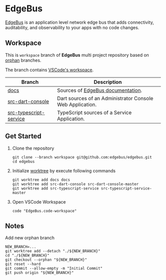 # EdgeBus

[EdgeBus](https://docs.edgebus.io) is an application level network edge bus that adds connectivity, auditability, and observability to your apps with no code changes.

## Workspace

This is `workspace` branch of **EdgeBus** multi project repository based on [orphan](https://git-scm.com/docs/git-checkout#Documentation/git-checkout.txt---orphanltnew-branchgt) branches.

The branch contains [VSCode's workspace](https://code.visualstudio.com/docs/editor/workspaces).

| Branch                                                                     | Description                                                               |
|----------------------------------------------------------------------------|---------------------------------------------------------------------------|
| [docs](../../tree/docs)                                                    | Sources of [EdgeBus documentation](https://docs.edgebus.io).              |
| [src-dart-console](../../tree/src-dart-console-master)                     | Dart sources of an Administrator Console Web Application.                 |
| [src-typescript-service](../../tree/src-typescript-service-master)         | TypeScript sources of a Service Application.                              |

## Get Started

1. Clone the repository
	```shell
	git clone --branch workspace git@github.com:edgebus/edgebus.git
	cd edgebus
	```
1. Initialize [worktree](https://git-scm.com/docs/git-worktree) by execute following commands
	```shell
	git worktree add docs docs
	git worktree add src-dart-console src-dart-console-master
	git worktree add src-typescript-service src-typescript-service-master
	```
1. Open VSCode Workspace
	```shell
	code "EdgeBus.code-workspace"
	```

## Notes

Add new orphan branch

```shell
NEW_BRANCH=...
git worktree add --detach "./${NEW_BRANCH}"
cd "./${NEW_BRANCH}"
git checkout --orphan "${NEW_BRANCH}"
git reset --hard
git commit --allow-empty -m "Initial Commit"
git push origin "${NEW_BRANCH}"
```

